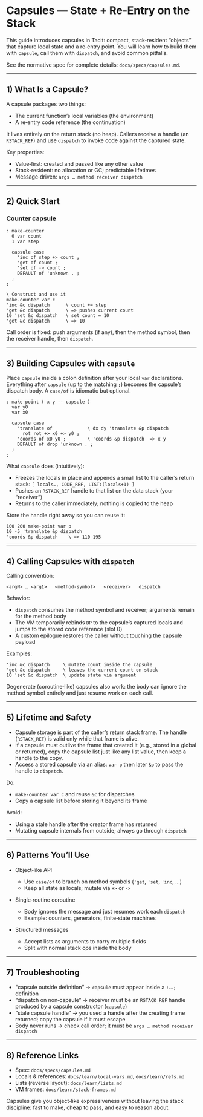 # Capsules — State + Re‑Entry on the Stack

This guide introduces capsules in Tacit: compact, stack‑resident “objects” that capture local state and a re‑entry point. You will learn how to build them with `capsule`, call them with `dispatch`, and avoid common pitfalls.

See the normative spec for complete details: `docs/specs/capsules.md`.

---

## 1) What Is a Capsule?

A capsule packages two things:

- The current function’s local variables (the environment)
- A re‑entry code reference (the continuation)

It lives entirely on the return stack (no heap). Callers receive a handle (an `RSTACK_REF`) and use `dispatch` to invoke code against the captured state.

Key properties:

- Value‑first: created and passed like any other value
- Stack‑resident: no allocation or GC; predictable lifetimes
- Message‑driven: `args … method receiver dispatch`

---

## 2) Quick Start

### Counter capsule

```tacit
: make-counter
  0 var count
  1 var step

  capsule case
    'inc of step +> count ;
    'get of count ;
    'set of -> count ;
    DEFAULT of 'unknown . ;
  ;
;

\ Construct and use it
make-counter var c
'inc &c dispatch      \ count += step
'get &c dispatch      \ => pushes current count
10 'set &c dispatch   \ set count = 10
'get &c dispatch      \ => 10
```

Call order is fixed: push arguments (if any), then the method symbol, then the receiver handle, then `dispatch`.

---

## 3) Building Capsules with `capsule`

Place `capsule` inside a colon definition after your local `var` declarations. Everything after `capsule` (up to the matching `;`) becomes the capsule’s dispatch body. A `case/of` is idiomatic but optional.

```tacit
: make-point ( x y -- capsule )
  var y0
  var x0

  capsule case
    'translate of             \ dx dy 'translate &p dispatch
      rot rot +> x0 +> y0 ;
    'coords of x0 y0 ;        \ 'coords &p dispatch  => x y
    DEFAULT of drop 'unknown . ;
  ;
;
```

What `capsule` does (intuitively):

- Freezes the locals in place and appends a small list to the caller’s return stack: `[ locals…, CODE_REF, LIST:(locals+1) ]`
- Pushes an `RSTACK_REF` handle to that list on the data stack (your “receiver”)
- Returns to the caller immediately; nothing is copied to the heap

Store the handle right away so you can reuse it:

```tacit
100 200 make-point var p
10 -5 'translate &p dispatch
'coords &p dispatch    \ => 110 195
```

---

## 4) Calling Capsules with `dispatch`

Calling convention:

```
<argN> … <arg1>   <method-symbol>   <receiver>   dispatch
```

Behavior:

- `dispatch` consumes the method symbol and receiver; arguments remain for the method body
- The VM temporarily rebinds `BP` to the capsule’s captured locals and jumps to the stored code reference (slot 0)
- A custom epilogue restores the caller without touching the capsule payload

Examples:

```tacit
'inc &c dispatch     \ mutate count inside the capsule
'get &c dispatch     \ leaves the current count on stack
10 'set &c dispatch  \ update state via argument
```

Degenerate (coroutine‑like) capsules also work: the body can ignore the method symbol entirely and just resume work on each call.

---

## 5) Lifetime and Safety

- Capsule storage is part of the caller’s return stack frame. The handle (`RSTACK_REF`) is valid only while that frame is alive.
- If a capsule must outlive the frame that created it (e.g., stored in a global or returned), copy the capsule list just like any list value, then keep a handle to the copy.
- Access a stored capsule via an alias: `var p` then later `&p` to pass the handle to `dispatch`.

Do:

- `make-counter var c` and reuse `&c` for dispatches
- Copy a capsule list before storing it beyond its frame

Avoid:

- Using a stale handle after the creator frame has returned
- Mutating capsule internals from outside; always go through `dispatch`

---

## 6) Patterns You’ll Use

- Object‑like API
  - Use `case/of` to branch on method symbols (`'get`, `'set`, `'inc`, …)
  - Keep all state as locals; mutate via `+>` or `->`

- Single‑routine coroutine
  - Body ignores the message and just resumes work each `dispatch`
  - Example: counters, generators, finite‑state machines

- Structured messages
  - Accept lists as arguments to carry multiple fields
  - Split with normal stack ops inside the body

---

## 7) Troubleshooting

- "capsule outside definition” → `capsule` must appear inside a `:`…`;` definition
- “dispatch on non‑capsule” → receiver must be an `RSTACK_REF` handle produced by a capsule constructor (`capsule`)
- “stale capsule handle” → you used a handle after the creating frame returned; copy the capsule if it must escape
- Body never runs → check call order; it must be `args … method receiver dispatch`

---

## 8) Reference Links

- Spec: `docs/specs/capsules.md`
- Locals & references: `docs/learn/local-vars.md`, `docs/learn/refs.md`
- Lists (reverse layout): `docs/learn/lists.md`
- VM frames: `docs/learn/stack-frames.md`

Capsules give you object‑like expressiveness without leaving the stack discipline: fast to make, cheap to pass, and easy to reason about.
